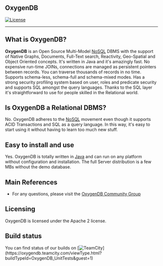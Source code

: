 ## OxygenDB

[![License](https://img.shields.io/badge/License-Apache%202.0-blue.svg)](https://opensource.org/licenses/Apache-2.0)

------

## What is OxygenDB?

**OxygenDB** is an Open Source Multi-Model [NoSQL](http://en.wikipedia.org/wiki/NoSQL) DBMS with the support of Native Graphs, 
Documents, Full-Text search, Reactivity, Geo-Spatial and Object Oriented concepts. 
It's written in Java and it's amazingly fast. 
No expensive run-time JOINs, connections are managed as persistent pointers between records. 
You can traverse thousands of records in no time. Supports schema-less, schema-full and schema-mixed modes.
Has a strong security profiling system based on user, roles and predicate security and 
supports SQL amongst the query languages. Thanks to the SQL layer 
it's straightforward to use for people skilled in the Relational world.

## Is OxygenDB a Relational DBMS?

No. OxygenDB adheres to the [NoSQL](http://en.wikipedia.org/wiki/NoSQL) movement even though it supports ACID Transactions 
and SQL as a query language. 
In this way, it's easy to start using it without having to learn too much new stuff. 

## Easy to install and use

Yes. OxygenDB is totally written in [Java](http://en.wikipedia.org/wiki/Java_%28programming_language%29) and can run on any platform without configuration and installation.
The full Server distribution is a few MBs without the demo database.

## Main References

- For any questions, please visit the [OxygenDB Community Group](https://github.com/oxygendb/oxygendb/discussions)

## Licensing

OxygenDB is licensed under the Apache 2 license. 

## Build status

You can find status of our builds on [![TeamCity](https://oxygendb.teamcity.com/app/rest/builds/buildType:(id:OxygenDB_UnitTests)/statusIcon)](https://oxygendb.teamcity.com/viewType.html?buildTypeId=OxygenDB_UnitTests&guest=1)
